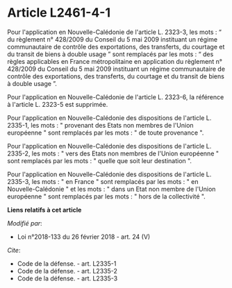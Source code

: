 # Article L2461-4-1

Pour l'application en Nouvelle-Calédonie de l'article L. 2323-3, les mots : “ du règlement n° 428/2009 du Conseil du 5 mai
2009 instituant un régime communautaire de contrôle des exportations, des transferts, du courtage et du transit de biens à
double usage ” sont remplacés par les mots : “ des règles applicables en France métropolitaine en application du règlement n°
428/2009 du Conseil du 5 mai 2009 instituant un régime communautaire de contrôle des exportations, des transferts, du
courtage et du transit de biens à double usage ”.

Pour l'application en Nouvelle-Calédonie de l'article L. 2323-6, la référence à l'article L. 2323-5 est supprimée.

Pour l'application en Nouvelle-Calédonie des dispositions de l'article L. 2335-1, les mots : " provenant des Etats non
membres de l'Union européenne " sont remplacés par les mots : " de toute provenance ".

Pour l'application en Nouvelle-Calédonie des dispositions de l'article L. 2335-2, les mots : " vers des Etats non membres de
l'Union européenne " sont remplacés par les mots : " quelle que soit leur destination ".

Pour l'application en Nouvelle-Calédonie des dispositions de l'article L. 2335-3, les mots : " en France " sont remplacés par
les mots : " en Nouvelle-Calédonie " et les mots : " dans un Etat non membre de l'Union européenne " sont remplacés par les
mots : " hors de la collectivité ".

**Liens relatifs à cet article**

_Modifié par_:

  - Loi n°2018-133 du 26 février 2018 - art. 24 (V)

_Cite_:

  - Code de la défense. - art. L2335-1
  - Code de la défense. - art. L2335-2
  - Code de la défense. - art. L2335-3
